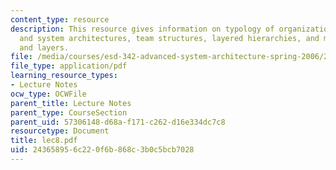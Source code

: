 ```yaml
---
content_type: resource
description: This resource gives information on typology of organizational structures
  and system architectures, team structures, layered hierarchies, and mixed trees,
  and layers.
file: /media/courses/esd-342-advanced-system-architecture-spring-2006/243658956c220f6b868c3b0c5bcb7028_lec8.pdf
file_type: application/pdf
learning_resource_types:
- Lecture Notes
ocw_type: OCWFile
parent_title: Lecture Notes
parent_type: CourseSection
parent_uid: 57306148-d68a-f171-c262-d16e334dc7c8
resourcetype: Document
title: lec8.pdf
uid: 24365895-6c22-0f6b-868c-3b0c5bcb7028
---
```


